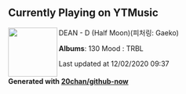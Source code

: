 ## Currently Playing on YTMusic

[<img align="left" width="100" src="https://lh3.googleusercontent.com/-aB03JZvL8GfZ9gKAbMl6GvMKK43f6-ICu8EX2Pi7gB6s3L73SVzrAjeu3p0iEzmt6Lzi9jKo3NDa3P_">](https://music.youtube.com/channel/UCJfKcDBzYK5d0Qs-fb43OnQ)

DEAN - D (Half Moon)(피처링: Gaeko)

**Albums**: 130 Mood : TRBL

Last updated at 12/02/2020 09:37

#### Generated with [20chan/github-now](https://github.com/20chan/github-now)
